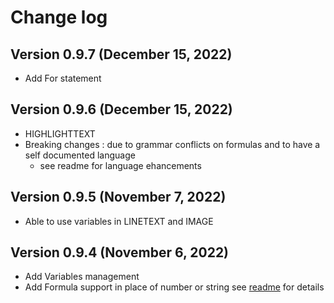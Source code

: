 
# Change log

## Version 0.9.7 (December 15, 2022)
* Add For statement

## Version 0.9.6 (December 15, 2022)
* HIGHLIGHTTEXT
* Breaking changes : due to grammar conflicts on formulas and to have a self documented language
	- see readme for language ehancements


## Version 0.9.5 (November 7, 2022)
* Able to use variables in LINETEXT and IMAGE

## Version 0.9.4 (November 6, 2022)

* Add Variables management
* Add Formula support in place of number or string see [readme](./README.md) for details





